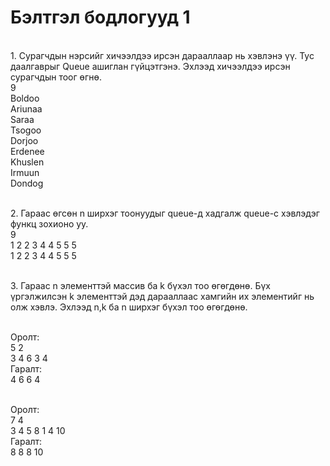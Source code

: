 # Бэлтгэл бодлогууд 1

<br>1. Сурагчдын нэрсийг хичээлдээ ирсэн дарааллаар нь хэвлэнэ үү. Тус даалгаврыг Queue ашиглан гүйцэтгэнэ. Эхлээд хичээлдээ ирсэн сурагчдын тоог өгнө.
<br/> 9
<br/> Boldoo
<br/> Ariunaa
<br/> Saraa
<br/> Tsogoo
<br/> Dorjoo
<br/> Erdenee
<br/> Khuslen
<br/> Irmuun
<br/> Dondog

<br>2. Гараас өгсөн n ширхэг тоонуудыг queue-д хадгалж queue-с хэвлэдэг функц зохионо уу. 
<br/> 9
<br/> 1 2 2 3 4 4 5 5 5 
<br/> 1 2 2 3 4 4 5 5 5 

<br>3. Гараас n элементтэй массив ба k бүхэл тоо өгөгдөнө. Бүх үргэлжилсэн k элементтэй дэд дарааллаас хамгийн их элементийг нь олж хэвлэ. Эхлээд n,k ба n ширхэг бүхэл тоо өгөгдөнө.

<br/>Оролт:
<br/> 5 2
<br/> 3 4 6 3 4
<br/>Гаралт:
<br/> 4 6 6 4

<br/>Оролт:
<br/> 7 4
<br/> 3 4 5 8 1 4 10
<br/>Гаралт:
<br/> 8 8 8 10






